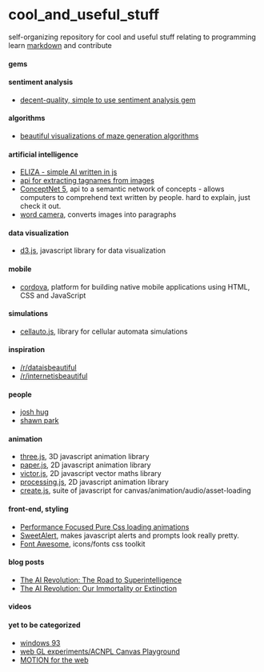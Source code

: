 # cool_and_useful_stuff
self-organizing repository for cool and useful stuff relating to programming
learn [markdown](https://help.github.com/articles/markdown-basics/) and contribute

#### gems

#### sentiment analysis
- [decent-quality, simple to use sentiment analysis gem](https://github.com/7compass/sentimental)

#### algorithms
- [beautiful visualizations of maze generation algorithms](http://www.jamisbuck.org/presentations/rubyconf2011/index.html#)

#### artificial intelligence
- [ELIZA - simple AI written in js](http://www.masswerk.at/elizabot/)
- [api for extracting tagnames from images](http://clarifai.com/#demo)
- [ConceptNet 5](http://conceptnet5.media.mit.edu/), api to a semantic network of concepts - allows computers to comprehend text written by people. hard to explain, just check it out.
- [word camera](http://word.camera/), converts images into paragraphs

#### data visualization
- [d3.js](http://d3js.org/), javascript library for data visualization

#### mobile
- [cordova](https://cordova.apache.org/), platform for building native mobile applications using HTML, CSS and JavaScript

#### simulations
- [cellauto.js](http://sanojian.github.io/cellauto/), library for cellular automata simulations

#### inspiration
- [/r/dataisbeautiful](http://www.reddit.com/r/dataisbeautiful)
- [/r/internetisbeautiful](http://www.reddit.com/r/InternetIsBeautiful)

#### people
- [josh hug](http://joshh.ug/)
- [shawn park](http://www.designbyroka.com/)

#### animation 
- [three.js](http://threejs.org/), 3D javascript animation library
- [paper.js](http://paperjs.org/), 2D javascript animation library
- [victor.js](http://victorjs.org/), 2D javascript vector maths library
- [processing.js](http://processingjs.org/), 2D javascript animation library
- [create.js](http://www.createjs.com/), suite of javascript for canvas/animation/audio/asset-loading

#### front-end, styling
- [Performance Focused Pure Css loading animations](http://connoratherton.com/loaders)
- [SweetAlert](http://t4t5.github.io/sweetalert/), makes javascript alerts and prompts look really pretty.
- [Font Awesome](http://fortawesome.github.io/Font-Awesome/), icons/fonts css toolkit

#### blog posts
- [The AI Revolution: The Road to Superintelligence](http://waitbutwhy.com/2015/01/artificial-intelligence-revolution-1.html)
- [The AI Revolution: Our Immortality or Extinction](http://waitbutwhy.com/2015/01/artificial-intelligence-revolution-2.html)

#### videos

#### yet to be categorized
- [windows 93](http://www.windows93.net/)
- [web GL experiments/ACNPL Canvas Playground](http://www.acnplwgl.com/)
- [MOTION for the web](http://codepen.io/sol0mka/pen/ogOYJj)

